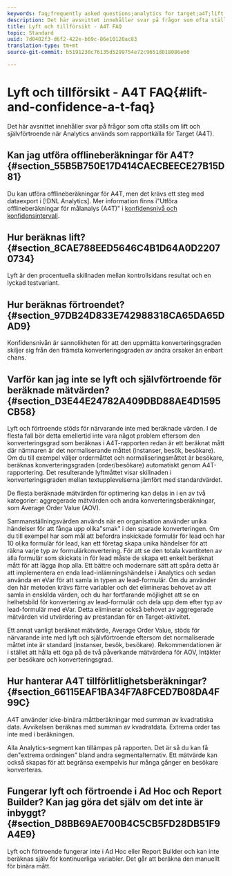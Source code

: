 ```yaml
---
keywords: faq;frequently asked questions;analytics for target;a4T;lift;ad hoc;report builder;confidence
description: Det här avsnittet innehåller svar på frågor som ofta ställs om lift och självförtroende när Analytics används som rapportkälla för Target (A4T).
title: Lyft och tillförsikt - A4T FAQ
topic: Standard
uuid: 7d0402f3-d6f2-422e-b69c-86e10120ac83
translation-type: tm+mt
source-git-commit: b5191230c76135d5299754e72c9651d018086e60

---
```



# Lyft och tillförsikt - A4T FAQ{#lift-and-confidence-a-t-faq}

Det här avsnittet innehåller svar på frågor som ofta ställs om lift och självförtroende när Analytics används som rapportkälla för Target (A4T).

## Kan jag utföra offlineberäkningar för A4T? {#section_55B5B750E17D414CAECBEECE27B15D81}

Du kan utföra offlineberäkningar för A4T, men det krävs ett steg med dataexport i [!DNL Analytics]. Mer information finns i&quot;Utföra offlineberäkningar för målanalys (A4T)&quot; i [konfidensnivå och konfidensintervall](../../../c-reports/conversion-rate.md#concept_0D0002A1EBDF420E9C50E2A46F36629B).

## Hur beräknas lift? {#section_8CAE788EED5646C4B1D64A0D22070734}

Lyft är den procentuella skillnaden mellan kontrollsidans resultat och en lyckad testvariant.

## Hur beräknas förtroendet? {#section_97DB24D833E742988318CA65DA65DAD9}

Konfidensnivån är sannolikheten för att den uppmätta konverteringsgraden skiljer sig från den främsta konverteringsgraden av andra orsaker än enbart chans.

## Varför kan jag inte se lyft och självförtroende för beräknade mätvärden? {#section_D3E44E24782A409DBD88AE4D1595CB58}

Lyft och förtroende stöds för närvarande inte med beräknade värden. I de flesta fall bör detta emellertid inte vara något problem eftersom den konverteringsgrad som beräknas i A4T-rapporten redan är ett beräknat mått där nämnaren är det normaliserande måttet (instanser, besök, besökare). Om du till exempel väljer ordermåttet och normaliseringsmåttet är besökare, beräknas konverteringsgraden (order/besökare) automatiskt genom A4T-rapportering. Det resulterande lyftmåttet visar skillnaden i konverteringsgraden mellan textupplevelserna jämfört med standardvärdet.

De flesta beräknade mätvärden för optimering kan delas in i en av två kategorier: aggregerade mätvärden och andra konverteringsberäkningar, som Average Order Value (AOV).

Sammanställningsvärden används när en organisation använder unika händelser för att fånga upp olika&quot;smak&quot; i den sparade konverteringen. Om du till exempel har som mål att befordra inskickade formulär för lead och har 10 olika formulär för lead, kan ett företag skapa unika händelser för att räkna varje typ av formulärkonvertering. För att se den totala kvantiteten av alla formulär som skickats in för lead måste de skapa ett enkelt beräknat mått för att lägga ihop alla. Ett bättre och modernare sätt att spåra detta är att implementera en enda lead-inlämningshändelse i Analytics och sedan använda en eVar för att samla in typen av lead-formulär. Om du använder den här metoden krävs färre variabler och det elimineras behovet av att samla in enskilda värden, och du har fortfarande möjlighet att se en helhetsbild för konvertering av lead-formulär och dela upp dem efter typ av lead-formulär med eVar. Detta eliminerar också behovet av aggregerade mätvärden vid utvärdering av prestandan för en Target-aktivitet.

Ett annat vanligt beräknat mätvärde, Average Order Value, stöds för närvarande inte med lyft och självförtroende eftersom det normaliserade måttet inte är standard (instanser, besök, besökare). Rekommendationen är i stället att hålla ett öga på de två påverkande mätvärdena för AOV, Intäkter per besökare och konverteringsgrad.

## Hur hanterar A4T tillförlitlighetsberäkningar? {#section_66115EAF1BA34F7A8FCED7B08DA4F99C}

A4T använder icke-binära måttberäkningar med summan av kvadratiska data. Avvikelsen beräknas med summan av kvadratdata. Extrema order tas inte med i beräkningen.

Alla Analytics-segment kan tillämpas på rapporten. Det är så du kan få den&quot;extrema ordningen&quot; bland andra segmentalternativ. Ett mätvärde kan också skapas för att begränsa exempelvis hur många gånger en besökare konverteras.

## Fungerar lyft och förtroende i Ad Hoc och Report Builder? Kan jag göra det själv om det inte är inbyggt? {#section_D8BB69AE700B4C5CB5FD28DB51F9A4E9}

Lyft och förtroende fungerar inte i Ad Hoc eller Report Builder och kan inte beräknas själv för kontinuerliga variabler. Det går att beräkna den manuellt för binära mått.
